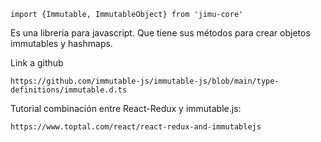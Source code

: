 ```tsx
import {Immutable, ImmutableObject} from 'jimu-core'
```
Es una libreria para javascript. Que tiene sus métodos para crear objetos immutables y hashmaps. 

Link a github
```
https://github.com/immutable-js/immutable-js/blob/main/type-definitions/immutable.d.ts
```


Tutorial combinación entre React-Redux y immutable.js: 
```
https://www.toptal.com/react/react-redux-and-immutablejs
```

